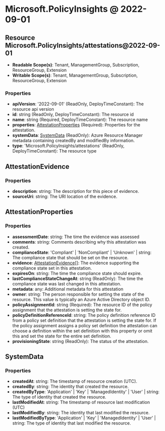 # Microsoft.PolicyInsights @ 2022-09-01

## Resource Microsoft.PolicyInsights/attestations@2022-09-01
* **Readable Scope(s)**: Tenant, ManagementGroup, Subscription, ResourceGroup, Extension
* **Writable Scope(s)**: Tenant, ManagementGroup, Subscription, ResourceGroup, Extension
### Properties
* **apiVersion**: '2022-09-01' (ReadOnly, DeployTimeConstant): The resource api version
* **id**: string (ReadOnly, DeployTimeConstant): The resource id
* **name**: string (Required, DeployTimeConstant): The resource name
* **properties**: [AttestationProperties](#attestationproperties) (Required): Properties for the attestation.
* **systemData**: [SystemData](#systemdata) (ReadOnly): Azure Resource Manager metadata containing createdBy and modifiedBy information.
* **type**: 'Microsoft.PolicyInsights/attestations' (ReadOnly, DeployTimeConstant): The resource type

## AttestationEvidence
### Properties
* **description**: string: The description for this piece of evidence.
* **sourceUri**: string: The URI location of the evidence.

## AttestationProperties
### Properties
* **assessmentDate**: string: The time the evidence was assessed
* **comments**: string: Comments describing why this attestation was created.
* **complianceState**: 'Compliant' | 'NonCompliant' | 'Unknown' | string: The compliance state that should be set on the resource.
* **evidence**: [AttestationEvidence](#attestationevidence)[]: The evidence supporting the compliance state set in this attestation.
* **expiresOn**: string: The time the compliance state should expire.
* **lastComplianceStateChangeAt**: string (ReadOnly): The time the compliance state was last changed in this attestation.
* **metadata**: any: Additional metadata for this attestation
* **owner**: string: The person responsible for setting the state of the resource. This value is typically an Azure Active Directory object ID.
* **policyAssignmentId**: string (Required): The resource ID of the policy assignment that the attestation is setting the state for.
* **policyDefinitionReferenceId**: string: The policy definition reference ID from a policy set definition that the attestation is setting the state for. If the policy assignment assigns a policy set definition the attestation can choose a definition within the set definition with this property or omit this and set the state for the entire set definition.
* **provisioningState**: string (ReadOnly): The status of the attestation.

## SystemData
### Properties
* **createdAt**: string: The timestamp of resource creation (UTC).
* **createdBy**: string: The identity that created the resource.
* **createdByType**: 'Application' | 'Key' | 'ManagedIdentity' | 'User' | string: The type of identity that created the resource.
* **lastModifiedAt**: string: The timestamp of resource last modification (UTC)
* **lastModifiedBy**: string: The identity that last modified the resource.
* **lastModifiedByType**: 'Application' | 'Key' | 'ManagedIdentity' | 'User' | string: The type of identity that last modified the resource.

